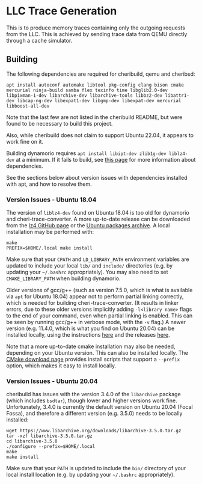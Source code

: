 # LLC Trace Generation

This is to produce memory traces containing only the outgoing requests from the LLC. This is achieved by sending trace data from QEMU directly through a cache simulator.

## Building

The following dependencies are required for cheribuild, qemu and cheribsd:
```
apt install autoconf automake libtool pkg-config clang bison cmake mercurial ninja-build samba flex texinfo time libglib2.0-dev libpixman-1-dev libarchive-dev libarchive-tools libbz2-dev libattr1-dev libcap-ng-dev libexpat1-dev libgmp-dev libexpat-dev mercurial libboost-all-dev
```
Note that the last few are not listed in the cheribuild README, but were found to be necessary to build this project.

Also, while cheribuild does not claim to support Ubuntu 22.04, it appears to work fine on it.

Building dynamorio requires `apt install libipt-dev zlib1g-dev liblz4-dev` at a minimum. If it fails to build, see [this page](https://dynamorio.org/page_building.html) for more information about dependencies.

See the sections below about version issues with dependencies installed with apt, and how to resolve them.

### Version Issues - Ubuntu 18.04

The version of `liblz4-dev` found on Ubuntu 18.04 is too old for dynamorio and cheri-trace-converter. A more up-to-date release can be downloaded from the [lz4 GitHub page](https://github.com/lz4/lz4/releases) or the [Ubuntu packages archive](https://packages.ubuntu.com/focal/liblz4-dev). A local installation may be performed with:
```
make
PREFIX=$HOME/.local make install
```
Make sure that your `CPATH` and `LD_LIBRARY_PATH` environment variables are updated to include your local `lib/` and `include/` directories (e.g. by updating your `~/.bashrc` appropriately). You may also need to set `CMAKE_LIBRARY_PATH` when building dynamorio.

Older versions of gcc/g++ (such as version 7.5.0, which is what is available via `apt` for Ubuntu 18.04) appear not to perform partial linking correctly, which is needed for building cheri-trace-converter. (It results in linker errors, due to these older versions implicitly adding `-l<library name>` flags to the end of your command, even when partial linking is enabled. This can be seen by running gcc/g++ in verbose mode, with the `-v` flag.) A newer version (e.g. 11.4.0, which is what you find on Ubuntu 20.04) can be installed locally, using the instructions [here](https://gcc.gnu.org/wiki/InstallingGCC) and the releases [here](https://gcc.gnu.org/releases.html).

Note that a more up-to-date cmake installation may also be needed, depending on your Ubuntu version. This can also be installed locally. The [CMake download page](https://cmake.org/download/) provides install scripts that support a `--prefix` option, which makes it easy to install locally.

### Version Issues - Ubuntu 20.04

cheribuild has issues with the version 3.4.0 of the `libarchive` package (which includes `bsdtar`), though lower and higher versions work fine. Unfortunately, 3.4.0 is currently the default version on Ubuntu 20.04 (Focal Fossa), and therefore a different version (e.g. 3.5.0) needs to be locally installed:
```
wget https://www.libarchive.org/downloads/libarchive-3.5.0.tar.gz
tar -xzf libarchive-3.5.0.tar.gz
cd libarchive-3.5.0
./configure --prefix=$HOME/.local
make
make install
```
Make sure that your `PATH` is updated to include the `bin/` directory of your local install location (e.g. by updating your `~/.bashrc` appropriately).

